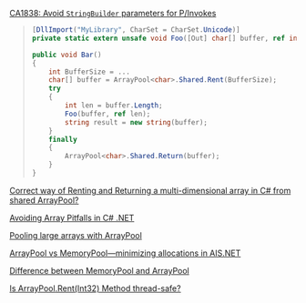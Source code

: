 [CA1838: Avoid `StringBuilder` parameters for P/Invokes](https://docs.microsoft.com/en-us/dotnet/fundamentals/code-analysis/quality-rules/ca1838)

> ```csharp
> [DllImport("MyLibrary", CharSet = CharSet.Unicode)]
> private static extern unsafe void Foo([Out] char[] buffer, ref int length);
> 
> public void Bar()
> {
>     int BufferSize = ...
>     char[] buffer = ArrayPool<char>.Shared.Rent(BufferSize);
>     try
>     {
>         int len = buffer.Length;
>         Foo(buffer, ref len);
>         string result = new string(buffer);
>     }
>     finally
>     {
>         ArrayPool<char>.Shared.Return(buffer);
>     }
> }
> ```

[Correct way of Renting and Returning a multi-dimensional array in C# from shared ArrayPool?](https://stackoverflow.com/questions/67231958/correct-way-of-renting-and-returning-a-multi-dimensional-array-in-c-sharp-from-s)

[Avoiding Array Pitfalls in C# .NET](https://blog.randes.me/avoiding-array-pitfalls-in-c-net/)

[Pooling large arrays with ArrayPool](https://adamsitnik.com/Array-Pool/)

[ArrayPool vs MemoryPool—minimizing allocations in AIS.NET](https://endjin.com/blog/2020/09/arraypool-vs-memorypool-minimizing-allocations-ais-dotnet)

[Difference between MemoryPool<T> and ArrayPool<T>](https://stackoverflow.com/questions/61856306/difference-between-memorypoolt-and-arraypoolt)

[Is ArrayPool<T>.Rent(Int32) Method thread-safe?](https://stackoverflow.com/questions/53273277/is-arraypoolt-rentint32-method-thread-safe)
